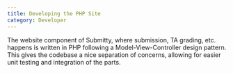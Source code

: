 ```yaml
---
title: Developing the PHP Site
category: Developer
---
```


The website component of Submitty, where submission, TA grading, etc. happens is written
in PHP following a Model-View-Controller design pattern. This gives the codebase
a nice separation of concerns, allowing for easier unit testing and integration of the parts.
